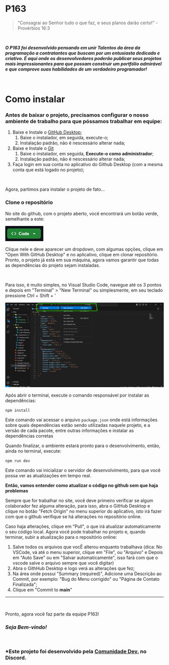 # P163
>"Consagrai ao Senhor tudo o que faz, e seus planos darão certo!" - Provérbios 16:3

<br>

***O P163 foi desenvolvido pensando em unir Talentos da área da programação a contratantes que buscam por um entusiasta dedicado e criativo. É aqui onde os desenvolvedores poderão publicar seus projetos mais impressionantes para que possam construir um portfólio admirável e que comprove suas habilidades de um verdadeiro programador!***

<br>

# Como instalar

### Antes de baixar o projeto, precisamos configurar o nosso ambiente de trabalho para que póssamos trabalhar em equipe:

1. Baixe e Instale o [GitHub Desktop](https://desktop.github.com/download/);
    1. Baixe o instalador, em seguida, execute-o;
    2. Instalação padrão, não é nescessário alterar nada;
2. Baixe e Instale o [Git](https://git-scm.com/downloads)
    1. Baixe o instalador, em seguida, **Execute-o como administrador**;
    2. Instalação padrão, não é nescessário alterar nada;
3. Faça login em sua conta no aplicativo do Github Desktop (com a mesma conta que está logado no projeto);

<br>

Agora, partimos para instalar o projeto de fato...

### Clone o repositório

No site do github, com o projeto aberto, você encontrará um botão verde, semelhante a este:

![Botão mencionado acima](./public/image.png)

Clique nele e deve aparecer um dropdown, com algumas opções, clique em "Open With GitHub Desktop" e no aplicativo, clique em clonar repositório. Pronto, o projeto já está em sua máquina, agora vamos garantir que todas as dependências do projeto sejam instaladas.

<br>

Para isso, é muito simples, no Visual Studio Code, navegue até os 3 pontos e depois em "Terminal" > "New Terminal" ou simplesmente, em seu teclado pressione Ctrl + Shift + '

![Passos mencionados acima](./public/vscode.png)

Após abrir o terminal, execute o comando responsável por instalar as dependências:

```
npm install
```

Este comando vai acessar o arquivo `package.json` onde está informações sobre quais dependências estão sendo utilizadas naquele projeto, e a versão de cada pacote, entre outras informações e instalar as dependências corretas

Quando finalizar, o ambiente estará pronto para o desenvolvimento, então, ainda no terminal, execute:

```
npm run dev
```

Este comando vai inicializar o servidor de desenvolvimento, para que você possa ver as atualizações em tempo real.

**Então, vamos entender como atualizar o código no github sem que haja problemas**

Sempre que for trabalhar no site, você deve primeiro verificar se algum colaborador fez alguma alteração, para isso, abra o GitHub Desktop e clique no botão "Fetch Origin" no menu superior do aplicativo, isto irá fazer com que o github verifique se há alterações no repositório online.

Caso haja alterações, clique em "Pull", o que irá atualizar automaticamente o seu código local. Agora você pode trabalhar no projeto e, quando terminar, subir a atualização para o repositório online:

1. Salve todos os arquivos que vocÊ alterou enquanto trabalhava (dica: No VSCode, vá até o menu superior, clique em "File", ou "Arquivo" e Depois em "Auto Save" ou em "Salvar automaticamente", isso fará com que o vscode salve o arquivo sempre que você digitar)
2. Abra o GithHub Desktop e logo verá as alterações que fez;
3. Na área onde possui "Summary (required)", Adicione uma Descrição ao Commit, por exemplo: "Bug do Menu corrigido" ou "Página de Contato Finalizada";
4. Clique em "Commit to **main**"

---
<br>

Pronto, agora você faz parte da equipe P163!
### ***Seja Bem-vindo!***

<br>

### *Este projeto foi desenvolvido pela [Comunidade Dev.](https://discord.gg/96Xq4H6B) no Discord.

